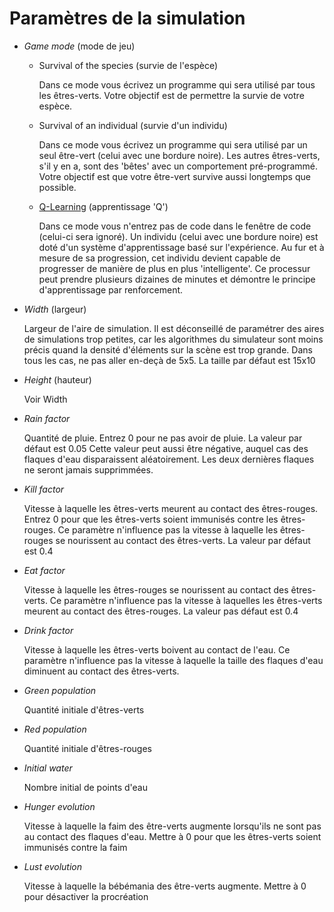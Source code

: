 Paramètres de la simulation
==========================

- *Game mode* (mode de jeu)
  - Survival of the species (survie de l'espèce)

    Dans ce mode vous écrivez un programme qui sera utilisé par tous les êtres-verts. Votre objectif est de permettre la survie de votre espèce.

  - Survival of an individual (survie d'un individu)
    
    Dans ce mode vous écrivez un programme qui sera utilisé par un seul être-vert (celui avec une bordure noire). Les autres êtres-verts, s'il y en a, sont
    des 'bêtes' avec un comportement pré-programmé. Votre objectif est que votre être-vert survive aussi longtemps que possible.

  - [Q-Learning](qlearning.md) (apprentissage 'Q')
    
    Dans ce mode vous n'entrez pas de code dans le fenêtre de code (celui-ci sera ignoré). Un individu (celui avec une bordure noire) est doté d'un système
    d'apprentissage basé sur l'expérience. Au fur et à mesure de sa progression, cet individu devient capable de progresser de manière de plus en plus
    'intelligente'. Ce processur peut prendre plusieurs dizaines de minutes et démontre le principe d'apprentissage par renforcement.

- *Width* (largeur)

  Largeur de l'aire de simulation. Il est déconseillé de paramétrer des aires de simulations trop petites, car les algorithmes du simulateur sont
  moins précis quand la densité d'éléments sur la scène est trop grande. Dans tous les cas, ne pas aller en-deçà de 5x5. La taille par défaut est 15x10

- *Height* (hauteur)
  
  Voir Width

- *Rain factor*
  
  Quantité de pluie. Entrez 0 pour ne pas avoir de pluie. La valeur par défaut est 0.05
  Cette valeur peut aussi être négative, auquel cas des flaques d'eau disparaissent aléatoirement. Les deux dernières flaques ne seront jamais supprimmées.

- *Kill factor*

  Vitesse à laquelle les êtres-verts meurent au contact des êtres-rouges. Entrez 0 pour que les êtres-verts soient immunisés contre les êtres-rouges.
  Ce paramètre n'influence pas la vitesse à laquelle les êtres-rouges se nourissent au contact des êtres-verts. La valeur par défaut est 0.4

- *Eat factor*

  Vitesse à laquelle les êtres-rouges se nourissent au contact des êtres-verts. Ce paramètre n'influence pas la vitesse à laquelles les êtres-verts
  meurent au contact des êtres-rouges. La valeur pas défaut est 0.4

- *Drink factor*

  Vitesse à laquelle les êtres-verts boivent au contact de l'eau. Ce paramètre n'influence pas la vitesse à laquelle la taille des flaques d'eau
  diminuent au contact des êtres-verts.

- *Green population*

  Quantité initiale d'êtres-verts

- *Red population*

  Quantité initiale d'êtres-rouges

- *Initial water*

  Nombre initial de points d'eau

- *Hunger evolution*

  Vitesse à laquelle la faim des être-verts augmente lorsqu'ils ne sont pas au contact des flaques d'eau. Mettre à 0 pour que les êtres-verts soient immunisés contre la faim

- *Lust evolution*

  Vitesse à laquelle la bébémania des être-verts augmente. Mettre à 0 pour désactiver la procréation
